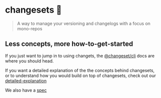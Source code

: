 # changesets 🦋

> A way to manage your versioning and changelogs with a focus on mono-repos

## Less concepts, more how-to-get-started

If you just want to jump in to using changets, the [@changeset/cli](./packages/cli/README.md) docs are where you should head.

If you want a detailed explanation of the the concepts behind changesets, or to understand how you would build on top
of changesets, check out our [detailed-explanation](./docs/detailed-explanation.md)

We also have a [spec](./docs/spec.md)
